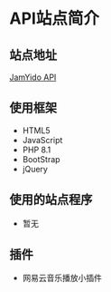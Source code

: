 # API站点简介

## 站点地址

[JamYido API](https://api.jamyido.top)

## 使用框架

- HTML5
- JavaScript
- PHP 8.1
- BootStrap
- jQuery

## 使用的站点程序

- 暂无

## 插件

- 网易云音乐播放小插件
